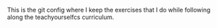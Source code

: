 This is the git config where I keep the exercises that I do while following along the teachyourselfcs curriculum.